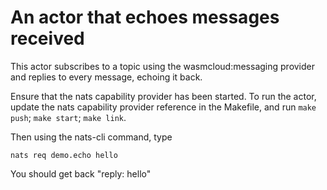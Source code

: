 # An actor that echoes messages received

This actor subscribes to a topic
using the wasmcloud:messaging provider and replies
to every message, echoing it back.

Ensure that the nats capability provider has been started.
To run the actor, update the nats capability provider reference in the Makefile,
and run `make push`; `make start`; `make link`.

Then using the nats-cli command, type

`nats req demo.echo hello`

You should get back "reply: hello"

